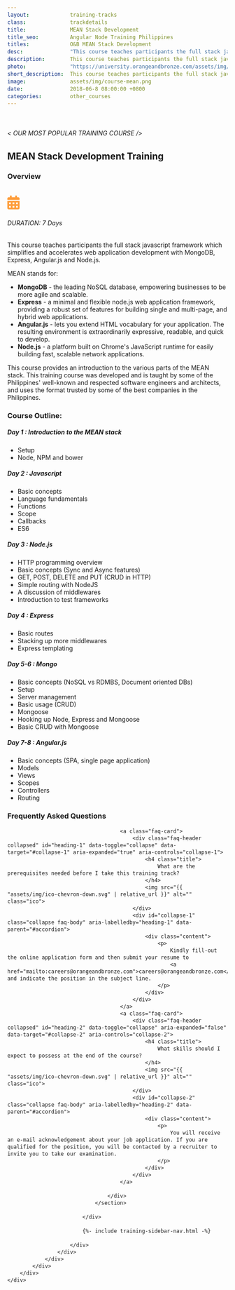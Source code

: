 ```yaml
---
layout:             training-tracks
class:              trackdetails
title:              MEAN Stack Development
title_seo:          Angular Node Training Philippines
titles:             O&B MEAN Stack Development
desc:               "This course teaches participants the full stack javascript framework which simplifies and accelerates web application development with MongoDB, Express, Angular.js and Node.js."
description:        This course teaches participants the full stack javascript framework which simplifies and accelerates web application development with MongoDB, Express, Angular.js and Node.js.
photo:              "https://university.orangeandbronze.com/assets/img/FundamentalsOfMEANStackDevelopment-FBLinkPostPhoto.png"
short_description:  This course teaches participants the full stack javascript framework which simplifies and accelerates web application development with MongoDB, Express, Angular.js and Node.js.
image:              assets/img/course-mean.png
date:               2018-06-8 08:00:00 +0800
categories:         other_courses
---
```

<div class="section-content">
    <div class="container-fluid auto-1110">
        <div class="row">
            <div class="col">
                <div class="panel-content">
                    <div class="title-section">
                        <img src="{{ "assets/img/title-software.png" | relative_url }}" alt="">
                        <div class="title">
                            <h6>
                                < OUR MOST POPULAR TRAINING COURSE />
                            </h6>
                            <h2>MEAN Stack Development Training</h2>
                        </div>
                    </div>
                    <div class="row" data-sticky-container>
                        <div class="track-panel">
                            <div class="track-content">
                                <section id="overview">
                                    <h3>Overview</h3>
                                    <img class="mb30 img-fluid" src="{{ "assets/img/FundamentalsOfMEANStackDevelopment-cover.png" | relative_url }}" alt="">
                                    <div class="track-details">
                                        <div class="details mr40">
                                            <img src="/assets/img/ico-calendar.svg" alt="">
                                            <h6>DURATION: 7 Days</h6>
                                        </div>
                                    </div>
                                    <p>
                                        This course teaches participants the full stack javascript framework which simplifies and accelerates web application development with MongoDB, Express, Angular.js and Node.js.
                                    </p>
                                    <p>
                                        MEAN stands for:
                                        <ul>
                                            <li><b>MongoDB</b> - the leading NoSQL database, empowering businesses to be more agile and scalable.</li>
                                            <li><b>Express</b> - a minimal and flexible node.js web application framework, providing a robust set of features for building single and multi-page, and hybrid web applications.</li>
                                            <li><b>Angular.js</b> - lets you extend HTML vocabulary for your application. The resulting environment is extraordinarily expressive, readable, and quick to develop.</li>
                                            <li><b>Node.js</b> - a platform built on Chrome's JavaScript runtime for easily building fast, scalable network applications.</li>
                                        </ul>
                                    </p>
                                    <p>
                                        This course provides an introduction to the various parts of the MEAN stack. This training course was developed and is taught by some of the Philippines' well-known and respected software engineers and architects, and uses the format trusted by some of the best companies in the Philippines.
                                    </p>
                                </section>
                                <section id="topic-outline">
                                    <h3>
                                        Course Outline:
                                    </h3>
                                    <h5 class="course-title">Day 1 :  Introduction to the MEAN stack</h5>
                                    <ul class="course-outline">
                                        <li>Setup</li>
                                        <li>Node, NPM and bower</li>
                                    </ul>
                                    <h5 class="course-title">Day 2 :  Javascript</h5>
                                    <ul class="course-outline">
                                        <li>Basic concepts</li>
                                        <li>Language fundamentals</li>
                                        <li>Functions</li>
                                        <li>Scope</li>
                                        <li>Callbacks</li>
                                        <li>ES6</li>
                                    </ul>
                                    <h5 class="course-title">Day 3 : Node.js</h5>
                                    <ul class="course-outline">
                                        <li>HTTP programming overview</li>
                                        <li>Basic concepts (Sync and Async features)</li>
                                        <li>GET, POST, DELETE and PUT (CRUD in HTTP)</li>
                                        <li>Simple routing with NodeJS</li>
                                        <li>A discussion of middlewares</li>
                                        <li>Introduction to test frameworks</li>
                                    </ul>
                                    <h5 class="course-title">Day 4 : Express</h5>
                                    <ul class="course-outline">
                                        <li>Basic routes</li>
                                        <li>Stacking up more middlewares</li>
                                        <li>Express templating</li>
                                    </ul>
                                    <h5 class="course-title">Day 5-6 : Mongo</h5>
                                    <ul class="course-outline">
                                        <li>Basic concepts (NoSQL vs RDMBS, Document oriented DBs)</li>
                                        <li>Setup</li>
                                        <li>Server management</li>
                                        <li>Basic usage (CRUD)</li>
                                        <li>Mongoose</li>
                                        <li>Hooking up Node, Express and Mongoose</li>
                                        <li>Basic CRUD with Mongoose</li>
                                    </ul>
                                    <h5 class="course-title">Day 7-8 : Angular.js</h5>
                                    <ul class="course-outline">
                                        <li>Basic concepts (SPA, single page application)</li>
                                        <li>Models</li>
                                        <li>Views</li>
                                        <li>Scopes</li>
                                        <li>Controllers</li>
                                        <li>Routing</li>
                                    </ul>
                                </section>
                                <section id="faq">
                                    <h3>Frequently Asked Questions</h3>
                                    <div class="faq-list" id="accordion">

                                        <a class="faq-card">
                                            <div class="faq-header collapsed" id="heading-1" data-toggle="collapse" data-target="#collapse-1" aria-expanded="true" aria-controls="collapse-1">
                                                <h4 class="title">
                                                    What are the prerequisites needed before I take this training track?
                                                </h4>
                                                <img src="{{ "assets/img/ico-chevron-down.svg" | relative_url }}" alt="" class="ico">
                                            </div>
                                            <div id="collapse-1" class="collapse faq-body" aria-labelledby="heading-1" data-parent="#accordion">
                                                <div class="content">
                                                    <p>
                                                        Kindly fill-out the online application form and then submit your resume to
                                                        <a href="mailto:careers@orangeandbronze.com">careers@orangeandbronze.com</a> and indicate the position in the subject line.
                                                    </p>
                                                </div>
                                            </div>
                                        </a>
                                        <a class="faq-card">
                                            <div class="faq-header collapsed" id="heading-2" data-toggle="collapse" aria-expanded="false" data-target="#collapse-2" aria-controls="collapse-2">
                                                <h4 class="title">
                                                    What skills should I expect to possess at the end of the course?
                                                </h4>
                                                <img src="{{ "assets/img/ico-chevron-down.svg" | relative_url }}" alt="" class="ico">
                                            </div>
                                            <div id="collapse-2" class="collapse faq-body" aria-labelledby="heading-2" data-parent="#accordion">
                                                <div class="content">
                                                    <p>
                                                        You will receive an e-mail acknowledgement about your job application. If you are qualified for the position, you will be contacted by a recruiter to invite you to take our examination.
                                                    </p>
                                                </div>
                                            </div>
                                        </a>

                                    </div>
                                </section>

                            </div>

                            {%- include training-sidebar-nav.html -%}

                        </div>
                    </div>
                </div>
            </div>
        </div>
    </div>
</div>